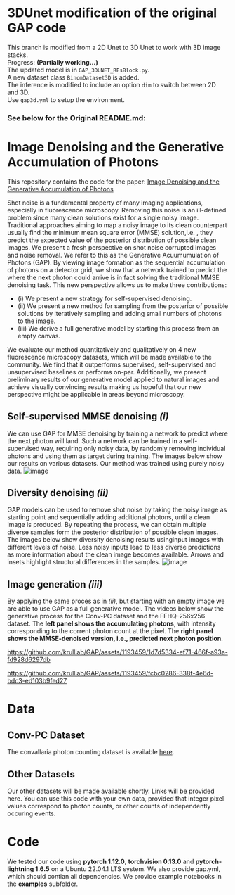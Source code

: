 # 3DUnet modification of the original GAP code
This branch is modified from a 2D Unet to 3D Unet to work with 3D image stacks. <br>
Progress: **(Partially working...)** <br>
The updated model is in `GAP_3DUNET_REsBlock.py`.<br>
A new dataset class `BinomDataset3D` is added.<br>
The inference is modified to include an option `dim` to switch between 2D and 3D.<br>
Use `gap3d.yml` to setup the environment.


### See below for the Original README.md:
# Image Denoising and the Generative Accumulation of Photons
This repository contains the code for the paper: [Image Denoising and the Generative Accumulation of Photons](https://arxiv.org/abs/2307.06607)

Shot noise is a fundamental property of many imaging applications, especially in fluorescence microscopy. Removing this noise is an ill-defined problem since many clean solutions exist for a single noisy image. Traditional approaches aiming to map a noisy image to its clean counterpart usually find the minimum mean square error (MMSE) solution,i.e. , they predict the expected value of the posterior distribution of possible clean images. We present a fresh perspective on shot noise corrupted images and noise removal.
We refer to this as the Generative Acuumumulation of Photons (GAP).
By viewing image formation as the sequential accumulation of photons on a detector grid, we show that a network trained to predict the where the next photon could arrive is in fact solving the traditional MMSE denoising task. This new perspective allows us to make three contributions:
* (i) We present a new strategy for self-supervised denoising.
* (ii) We present a new method for sampling from the posterior of possible solutions by iteratively sampling and adding small numbers of photons to the image.
* (iii) We derive a full generative model by starting this process from an empty canvas.

We evaluate our method quantitatively and qualitatively on 4 new fluorescence microscopy datasets, which will be made available to the community. We find that it outperforms supervised, self-supervised and unsupervised baselines or performs on-par. Additionally, we present preliminary results of our generative model applied to natural images and achieve visually convincing results making us hopeful that our new perspective might be applicable in areas beyond microscopy.

## Self-supervised MMSE denoising *(i)*
We can use GAP for MMSE denoising by training a network to predict where the next photon will land.
Such a network can be trained in a self-supervised way, requiring only noisy data, by randomly removing individual photons and using them as target during training.
The images below show our results on various datasets. Our method was trained using purely noisy data.
![image](https://github.com/krulllab/GAP/assets/1193459/e87abde8-8e74-469b-a43c-68652f2be0ae)

## Diversity denoising *(ii)*
GAP models can be used to remove shot noise by taking the noisy image as starting point and sequentially adding additional photons, until a clean image is produced.
By repeating the process, we can obtain multiple diverse samples form the posterior distribution of possible clean images.
The images below show diversity denoising results usinginput images with different levels of noise.
Less noisy inputs lead to less diverse predictions as more information about the clean image becomes available.
Arrows and insets highlight structural differences in the samples.
![image](https://github.com/krulllab/GAP/assets/1193459/c4898439-afc6-46ea-affe-a0aa402ce14f)

## Image generation *(iii)*
By applying the same proces as in *(ii)*, but starting with an empty image we are able to use GAP as a full generative model.
The videos below show the generative process for the Conv-PC dataset and the FFHQ-256x256 dataset.
The **left panel shows the accumulating photons**, with intensity corresponding to the corrent photon count at the pixel.
The **right panel shows the MMSE-denoised version, i.e., predicted next photon position**.

https://github.com/krulllab/GAP/assets/1193459/1d7d5334-ef71-466f-a93a-fd928d6297db

https://github.com/krulllab/GAP/assets/1193459/fcbc0286-338f-4e6d-bdc3-ed103b9fed27


# Data 
## Conv-PC Dataset
The convallaria photon counting dataset is available [here](https://figshare.com/articles/dataset/Convallaria_Photon_Counting_Dataset_Conv-PC_/23675334).

## Other Datasets
Our other datasets will be made available shortly.
Links will be provided here.
You can use this code with your own data, provided that integer pixel values correspond to photon counts, or other counts of independently occuring events.

# Code
We tested our code using **pytorch 1.12.0**, **torchvision 0.13.0** and **pytorch-lightning 1.6.5** on a Ubuntu 22.04.1 LTS system.
We also provide gap.yml, which should contian all dependencies.
We provide example notebooks in the **examples** subfolder.


